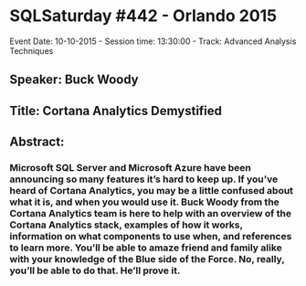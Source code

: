 # SQLSaturday #442 - Orlando 2015
Event Date: 10-10-2015 - Session time: 13:30:00 - Track: Advanced Analysis Techniques
## Speaker: Buck Woody
## Title: Cortana Analytics Demystified
## Abstract:
### Microsoft SQL Server and Microsoft Azure have been announcing so many features it’s hard to keep up. If you’ve heard of Cortana Analytics, you may be a little confused about what it is, and when you would use it. Buck Woody from the Cortana Analytics team is here to help with an overview of the Cortana Analytics stack, examples of how it works, information on what components to use when, and references to learn more. You’ll be able to amaze friend and family alike with your knowledge of the Blue side of the Force. No, really, you’ll be able to do that. He’ll prove it.
